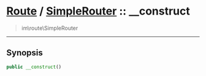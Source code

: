 # [Route](route.md) / [SimpleRouter](route-SimpleRouter.md) :: __construct
 > im\route\SimpleRouter
____

## Synopsis
```php
public __construct()
```
